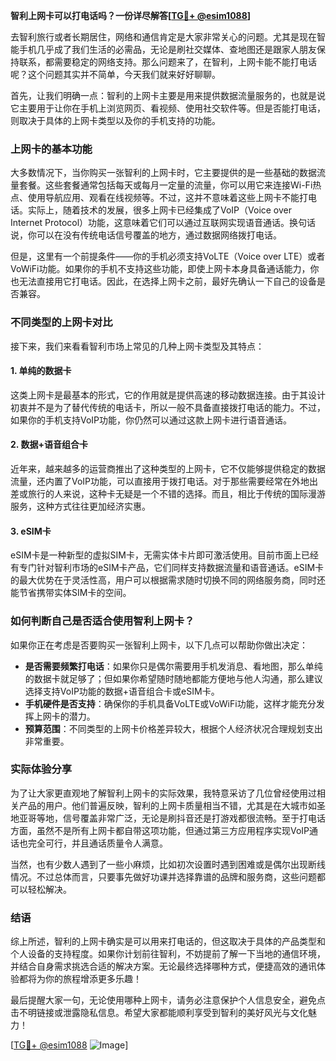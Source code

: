 **智利上网卡可以打电话吗？一份详尽解答[[TG💪+ @esim1088](https://t.me/s/esim1088)]**

去智利旅行或者长期居住，网络和通信肯定是大家非常关心的问题。尤其是现在智能手机几乎成了我们生活的必需品，无论是刷社交媒体、查地图还是跟家人朋友保持联系，都需要稳定的网络支持。那么问题来了，在智利，上网卡能不能打电话呢？这个问题其实并不简单，今天我们就来好好聊聊。

首先，让我们明确一点：智利的上网卡主要是用来提供数据流量服务的，也就是说它主要用于让你在手机上浏览网页、看视频、使用社交软件等。但是否能打电话，则取决于具体的上网卡类型以及你的手机支持的功能。

### 上网卡的基本功能

大多数情况下，当你购买一张智利的上网卡时，它主要提供的是一些基础的数据流量套餐。这些套餐通常包括每天或每月一定量的流量，你可以用它来连接Wi-Fi热点、使用导航应用、观看在线视频等。不过，这并不意味着这些上网卡不能打电话。实际上，随着技术的发展，很多上网卡已经集成了VoIP（Voice over Internet Protocol）功能，这意味着它们可以通过互联网实现语音通话。换句话说，你可以在没有传统电话信号覆盖的地方，通过数据网络拨打电话。

但是，这里有一个前提条件——你的手机必须支持VoLTE（Voice over LTE）或者VoWiFi功能。如果你的手机不支持这些功能，即使上网卡本身具备通话能力，你也无法直接用它打电话。因此，在选择上网卡之前，最好先确认一下自己的设备是否兼容。

### 不同类型的上网卡对比

接下来，我们来看看智利市场上常见的几种上网卡类型及其特点：

#### 1. 单纯的数据卡
这类上网卡是最基本的形式，它的作用就是提供高速的移动数据连接。由于其设计初衷并不是为了替代传统的电话卡，所以一般不具备直接拨打电话的能力。不过，如果你的手机支持VoIP功能，你仍然可以通过这款上网卡进行语音通话。

#### 2. 数据+语音组合卡
近年来，越来越多的运营商推出了这种类型的上网卡，它不仅能够提供稳定的数据流量，还内置了VoIP功能，可以直接用于拨打电话。对于那些需要经常在外地出差或旅行的人来说，这种卡无疑是一个不错的选择。而且，相比于传统的国际漫游服务，这种方式往往更加经济实惠。

#### 3. eSIM卡
eSIM卡是一种新型的虚拟SIM卡，无需实体卡片即可激活使用。目前市面上已经有专门针对智利市场的eSIM卡产品，它们同样支持数据流量和语音通话。eSIM卡的最大优势在于灵活性高，用户可以根据需求随时切换不同的网络服务商，同时还能节省携带实体SIM卡的空间。

### 如何判断自己是否适合使用智利上网卡？

如果你正在考虑是否要购买一张智利上网卡，以下几点可以帮助你做出决定：

- **是否需要频繁打电话**：如果你只是偶尔需要用手机发消息、看地图，那么单纯的数据卡就足够了；但如果你希望随时随地都能方便地与他人沟通，那么建议选择支持VoIP功能的数据+语音组合卡或eSIM卡。
- **手机硬件是否支持**：确保你的手机具备VoLTE或VoWiFi功能，这样才能充分发挥上网卡的潜力。
- **预算范围**：不同类型的上网卡价格差异较大，根据个人经济状况合理规划支出非常重要。

### 实际体验分享

为了让大家更直观地了解智利上网卡的实际效果，我特意采访了几位曾经使用过相关产品的用户。他们普遍反映，智利的上网卡质量相当不错，尤其是在大城市如圣地亚哥等地，信号覆盖非常广泛，无论是刷抖音还是打游戏都很流畅。至于打电话方面，虽然不是所有上网卡都自带这项功能，但通过第三方应用程序实现VoIP通话也完全可行，并且通话质量令人满意。

当然，也有少数人遇到了一些小麻烦，比如初次设置时遇到困难或是偶尔出现断线情况。不过总体而言，只要事先做好功课并选择靠谱的品牌和服务商，这些问题都可以轻松解决。

### 结语

综上所述，智利的上网卡确实是可以用来打电话的，但这取决于具体的产品类型和个人设备的支持程度。如果你计划前往智利，不妨提前了解一下当地的通信环境，并结合自身需求挑选合适的解决方案。无论最终选择哪种方式，便捷高效的通讯体验都将为你的旅程增添更多乐趣！

最后提醒大家一句，无论使用哪种上网卡，请务必注意保护个人信息安全，避免点击不明链接或泄露隐私信息。希望大家都能顺利享受到智利的美好风光与文化魅力！

[[TG💪+ @esim1088](https://t.me/s/esim1088) ![Image](https://i.postimg.cc/4NQfJmqS/Snipaste-2025-05-13-00-14-12.png)]